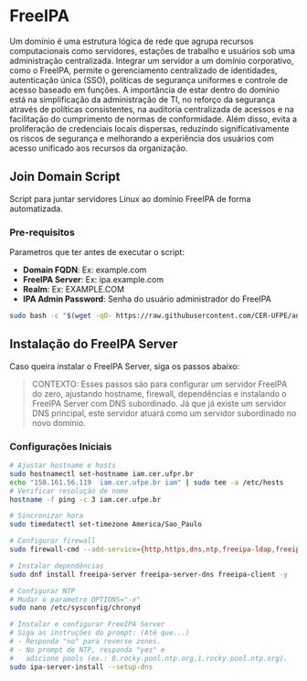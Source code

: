 # FreeIPA
Um domínio é uma estrutura lógica de rede que agrupa recursos computacionais como servidores, estações de trabalho e usuários sob uma administração centralizada. Integrar um servidor a um domínio corporativo, como o FreeIPA, permite o gerenciamento centralizado de identidades, autenticação única (SSO), políticas de segurança uniformes e controle de acesso baseado em funções. A importância de estar dentro do domínio está na simplificação da administração de TI, no reforço da segurança através de políticas consistentes, na auditoria centralizada de acessos e na facilitação do cumprimento de normas de conformidade. Além disso, evita a proliferação de credenciais locais dispersas, reduzindo significativamente os riscos de segurança e melhorando a experiência dos usuários com acesso unificado aos recursos da organização.

## Join Domain Script
Script para juntar servidores Linux ao domínio FreeIPA de forma automatizada.
### Pre-requisitos
Parametros que ter antes de executar o script:
- **Domain FQDN**: Ex: example.com
- **FreeIPA Server**: Ex: ipa.example.com
- **Realm**: Ex: EXAMPLE.COM
- **IPA Admin Password**: Senha do usuário administrador do FreeIPA

```bash
sudo bash -c "$(wget -qO- https://raw.githubusercontent.com/CER-UFPE/another-brick-in-the-wall/refs/heads/main/scripts/join-domain.sh)"
```

## Instalação do FreeIPA Server
Caso queira instalar o FreeIPA Server, siga os passos abaixo:
> CONTEXTO: Esses passos são para configurar um servidor FreeIPA do zero, ajustando hostname, firewall, dependências e instalando o FreeIPA Server com DNS subordinado. Já que já existe um servidor DNS principal, este servidor atuará como um servidor subordinado no novo domínio.

### Configurações Iniciais
```bash
# Ajustar hostname e hosts
sudo hostnamectl set-hostname iam.cer.ufpr.br
echo "150.161.56.119  iam.cer.ufpe.br iam" | sudo tee -a /etc/hosts
# Verificar resolução de nome
hostname -f ping -c 3 iam.cer.ufpe.br

# Sincronizar hora
sudo timedatectl set-timezone America/Sao_Paulo

# Configurar firewall
sudo firewall-cmd --add-service={http,https,dns,ntp,freeipa-ldap,freeipa-ldaps,kerberos} --permanent sudo firewall-cmd --reload sudo firewall-cmd --list-all

# Instalar dependências
sudo dnf install freeipa-server freeipa-server-dns freeipa-client -y

# Configurar NTP
# Mudar o parametro OPTIONS="-x"
sudo nano /etc/sysconfig/chronyd

# Instalar e configurar FreeIPA Server
# Siga as instruções do prompt: (Até que...)
# - Responda "no" para reverse zones.
# - No prompt de NTP, responda "yes" e
#   adicione pools (ex.: 0.rocky.pool.ntp.org,1.rocky.pool.ntp.org).
sudo ipa-server-install --setup-dns
```
